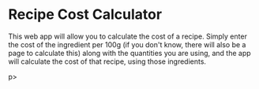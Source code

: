 <h1>Recipe Cost Calculator</h1>

<p>This web app will allow you to calculate the cost of a recipe. 
Simply enter the cost of the ingredient per 100g (if you don't know, 
there will also be a page to calculate this) along with the quantities 
you are using, and the app will calculate the cost of that recipe, using those ingredients.</p>p>
